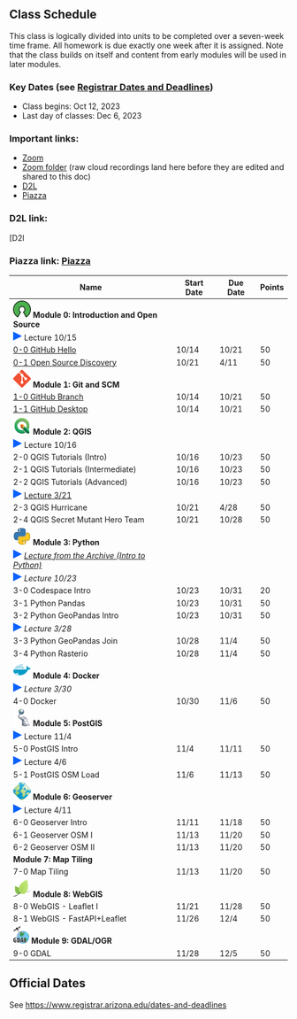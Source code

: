 
## Class Schedule

This class is logically divided into units to be completed over a seven-week time frame. All homework is due exactly one week after it is assigned. Note that the class builds on itself and content from early modules will be used in later modules.

### Key Dates (see [Registrar Dates and Deadlines](https://registrar.arizona.edu/dates-and-deadlines))
- Class begins: Oct 12, 2023
- Last day of classes:  Dec 6, 2023

### Important links:
- [Zoom](https://arizona.zoom.us/j/86790732262)
- [Zoom folder](https://arizona.hosted.panopto.com/Panopto/Pages/Sessions/List.aspx?embedded=1#folderID=%22fb4ca4a3-0984-433c-93d7-b09a010a4c75%22) (raw cloud recordings land here before they are edited and shared to this doc)
- [D2L](https://d2l.arizona.edu/d2l/home/1369966)
- [Piazza](https://piazza.com/class/lf30l5i7eb755w)

### D2L link:
[D2l
### Piazza link: [Piazza](https://piazza.com/class/lf30l5i7eb755w)

|  **Name** | **Start Date** | **Due Date** | **Points** |
| --- | --- | --- | ---  |
|  **![open source](./media/open-source-32.png) Module 0: Introduction and Open Source** |  |  |  |
| ![zoom icon](./media/play-icon.png) Lecture 10/15 | | | |
|  [0-0 GitHub Hello](https://classroom.github.com/a/bIDfU6rH) | 10/14 | 10/21 | 50 |
|  [0-1 Open Source Discovery](https://classroom.github.com/a/5k3Nl3J0) | 10/21 | 4/11 | 50 |
|  **![git](./media/git-32.png) Module 1: Git and SCM** |  |  |  |
|  [1-0 GitHub Branch](https://classroom.github.com/a/LKUbHbjR) | 10/14 | 10/21 | 50 |
|  [1-1 GitHub Desktop](https://classroom.github.com/a/AQI6lR3W) | 10/14 | 10/21 | 50 |
|  **![qgis](./media/qgis-32.png) Module 2: QGIS** |  |  |  |
| ![zoom icon](./media/play-icon.png) Lecture 10/16 | | | |
|  2-0 QGIS Tutorials (Intro) | 10/16 | 10/23 | 50 |
|  2-1 QGIS Tutorials (Intermediate) | 10/16 | 10/23 | 50 |
|  2-2 QGIS Tutorials (Advanced) | 10/16 | 10/23 | 50 |
| ![zoom icon](./media/play-icon.png) [Lecture 3/21](https://arizona.hosted.panopto.com/Panopto/Pages/Viewer.aspx?id=0f31d1d5-b8c5-4821-8074-afcd003af2f6) | | | |
|  2-3 QGIS Hurricane | 10/21 | 4/28 | 50 |
|  2-4 QGIS Secret Mutant Hero Team | 10/21 | 10/28 | 50 |
|  **![python](./media/python-32.png) Module 3: Python** |  |  |  |
|  ![zoom icon](media/play-icon.png) _[Lecture from the Archive (Intro to Python)](https://arizona.hosted.panopto.com/Panopto/Pages/Viewer.aspx?id=83304fba-424f-430f-87e1-adcc00448e6e)_ |  |  |  |
|  ![zoom icon](media/play-icon.png) _Lecture 10/23_ |  |  |  |
|  3-0 Codespace Intro | 10/23 | 10/31 | 20 |
|  3-1 Python Pandas | 10/23 | 10/31 | 50 |
|  3-2 Python GeoPandas Intro | 10/23 | 10/31 | 50 |
| ![zoom icon](./media/play-icon.png) _Lecture 3/28_ | | | |
|  3-3 Python GeoPandas Join | 10/28 | 11/4 | 50 |
|  3-4 Python Rasterio | 10/28 | 11/4 | 50 |
|  **![docker](./media/docker-32.png) Module 4: Docker** |  |  |  |
| ![zoom icon](./media/play-icon.png) _Lecture 3/30_ | | | |
|  4-0 Docker | 10/30 | 11/6 | 50 |
|  **![postgis](./media/postgis-32.png) Module 5: PostGIS** |  |  |  |
| ![zoom icon](./media/play-icon.png) Lecture 11/4 | | | |
|  5-0 PostGIS Intro | 11/4 | 11/11 | 50 |
| ![zoom icon](./media/play-icon.png) Lecture 4/6 | | | |
|  5-1 PostGIS OSM Load | 11/6 | 11/13 | 50 |
|  **![geoserver](./media/geoserver-32.png) Module 6: Geoserver** |  |  |  |
| ![zoom icon](./media/play-icon.png) Lecture 4/11 | | | |
|  6-0 Geoserver Intro | 11/11 | 11/18 | 50 |
|  6-1 Geoserver OSM I | 11/13 | 11/20 | 50 |
|  6-2 Geoserver OSM II | 11/13 | 11/20 | 50 |
|  **Module 7: Map Tiling** |  |  |  |
|  7-0 Map Tiling | 11/13 | 11/20 | 50 |
|  **![leaflet](./media/leaflet-32.png) Module 8: WebGIS** |  |  |  |
|  8-0 WebGIS - Leaflet I | 11/21 | 11/28 | 50 |
|  8-1 WebGIS - FastAPI+Leaflet | 11/26 | 12/4 | 50 |
|  **![leaflet](./media/gdal-32.png) Module 9: GDAL/OGR** |  |  |  |
|  9-0 GDAL | 11/28 | 12/5 | 50 |

## Official Dates
See https://www.registrar.arizona.edu/dates-and-deadlines


